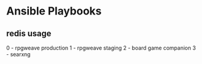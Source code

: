 # Ansible Playbooks

## redis usage
0 - rpgweave production
1 - rpgweave staging
2 - board game companion
3 - searxng
